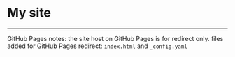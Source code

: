 # My site

------
GitHub Pages notes: the site host on GitHub Pages is for redirect only.
files added for GitHub Pages redirect: `index.html` and `_config.yaml`
